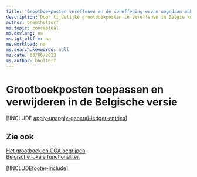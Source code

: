 ```yaml
---
title: 'Grootboekposten vereffenen en de vereffening ervan ongedaan maken [BE]'
description: Door tijdelijke grootboekposten te vereffenen in België kunnen bedrijven werken met tijdelijke rekeningen en transferrekeningen in het grootboek.
author: brentholtorf
ms.topic: conceptual
ms.devlang: na
ms.tgt_pltfrm: na
ms.workload: na
ms.search.keywords: null
ms.date: 03/06/2023
ms.author: bholtorf
---
```

# Grootboekposten toepassen en verwijderen in de Belgische versie

[!INCLUDE [apply-unapply-general-ledger-entries](../includes/BENL/apply-unapply-general-ledger-entries.md)]

## Zie ook

[Het grootboek en COA begrijpen](../../finance-general-ledger.md)  
[Belgische lokale functionaliteit](belgium-local-functionality.md)


[!INCLUDE[footer-include](../../includes/footer-banner.md)]